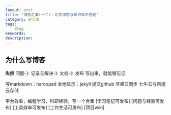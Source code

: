 ```yaml
---
layout: post
title: "博客之事(一二)：论写博客与知识体系管理"
category: 轻分享
tags:
    Blog
keywords: 
description: 
---
```


## 为什么写博客

**失控**
问题-》记录与解决-》文档-》发布
写出来，就能够忘记

写markdown：haroopad
本地显示：jekyll
提交github
坚果云同步
七牛云与百度云存储


平台效率，编程学习，科研经验，写一个合集
[学习笔记可发布]
[问题与经验可发布]
[工具效率可发布]
[工作生活可发布]
[项目wiki]




